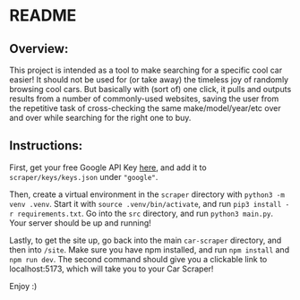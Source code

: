 # README

## Overview:

This project is intended as a tool to make searching for a specific cool car easier! It should not be used for (or take away) the timeless joy of randomly browsing cool cars. But basically with (sort of) one click, it pulls and outputs results from a number of commonly-used websites, saving the user from the repetitive task of cross-checking the same make/model/year/etc over and over while searching for the right one to buy.

## Instructions:
First, get your free Google API Key [here](https://developers.google.com/custom-search/v1/overview), and add it to `scraper/keys/keys.json` under `"google"`.

Then, create a virtual environment in the `scraper` directory with `python3 -m venv .venv`. Start it with `source .venv/bin/activate`, and run `pip3 install -r requirements.txt`. Go into the `src` directory, and run `python3 main.py`. Your server should be up and running!

Lastly, to get the site up, go back into the main `car-scraper` directory, and then into `/site`. Make sure you have npm installed, and run `npm install` and `npm run dev`. The second command should give you a clickable link to localhost:5173, which will take you to your Car Scraper!

Enjoy :)
